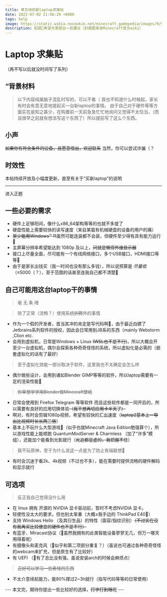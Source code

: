 ```yaml
---
title: 草方块的新laptop求推帖
date: 2022-07-02 21:56:29 +0800
tags: help
image: https://static.wikia.nocookie.net/minecraft_gamepedia/images/9/93/Grass_Block_JE7_BE6.png/revision/latest?cb=20200830143209
description: 如题🌚希望大家提出一些建议（封面图来自Minecraft官方wiki）
---
```

# Laptop 求集贴 

（再不写以后就没时间写了系列） 

## “背景材料
> 以下内容纯属脑子混乱时写的，可以不看（
我也不知道什么时候起，家长有时会有意无意地提起买一台新laptop的事情。
由于自己对于硬件等等方面实在是知之甚少，在购置前一天前急急忙忙地询问又觉得不太恰当，（而且很早之前就有想法写这个东西了）所以提前写了这么个东西。

## 小声
~~如果你有符合条件的设备，且愿意借出，欢迎联系~~
当然，你可以尝试诈骗（？

## 时效性
本帖持续开放及小幅度更新，直至有关于“买新laptop”的说明

----
进入正题
## 一些必要的需求
- 硬件上足够阳间，像什么x86_64架构等等的也就不多提了
- 硬盘性能上需要较快的读写速度（来自某载有机械硬盘的设备的用户的痛）
- ~~至少能用Windows™ 11~~虽然可能连装都不会装，但硬件至少得有具有能力运行🌚
- 主屏幕分辨率希望能达到 1080p 及以上，~~问就是懒得外接显示器~~
- 接口上尽量全面，尽可能有一个有线网络接口，多个USB接口，HDMI接口等等🌚
- 由于是家长出钱买（我一时间也没有那么多钱），所以说预算是 *尽量低* （≤5000（？），至于范围的话甚至连我自己都不清楚🌚
## 自己可能用这台laptop干的事情
> 毫 无 条 绪

> 除了正常（流畅？）使用系统~~折腾~~外的事情
- 作为一个假的开发者，首当其冲的肯定是写代码啊🤔，由于最近白嫖了Jetbrains系列软件的授权，因此会日常用到JB系的东西（mainly Webstorm ,Clion etc.
- 会用到虚拟机，日常是Windows × Linux ~~(WSL也不是不行)~~，所以大概会开至少一台虚拟机，偶尔会探索各种奇奇怪怪的系统，所以虚拟化是必需的（嵌套虚拟化的话有了最好）
> 至于虚拟化效能一部分取决于软件，这里我也不太确定会怎么样
- 偶尔做些设计，会用到诸如Blender GIMP等等的软件，所以laptop需要有一定的渲染性能🌚
> ~~你草想学学用Blender做Minecraft壁纸~~
- 日常会使用到 Firefox Telegram 等等软件 而且这些软件都是一同开启的，所以需要有良好的应用切换体验~~（我不想再切应用卡半天了）~~
- 啊对，有时会剪辑1080p视频，希望有较快的汇出速度（~~laptop2基本上一导出比视频时长长两三倍~~）
- 基本上不玩什么大型游戏🌚（似乎也就Minecraft Java Edition勉强算个），所以游戏性能上能顺跑 QuantumModServer & Charmless （加了“许多”模组），还能加个能看到光影就行（~~光追都是虚的，我把握不住~~）
> 我不玩原神，至于为什么说这一点是为了防止有端联想🌚
- 有时会沉迷于看2k、4k视频（不过也不多），能在需要时提供流畅的硬件解码和显示就行
## 可选项
> 反正我自己觉得没什么用
- 在 linux 拥有 开源的 NVIDIA 显卡驱动前，暂时不考虑NVIDIA 显卡。
- 轻便性没太大的要求，但也别太笨重（大概≤我手边的 ThinkPad E40🌚）
- 支持 Windows Hello （及其衍生品）的特性（面容/指纹识别）~~（不过实在没有我再买比较便宜的硬件也不是不行）~~
- 有蓝牙、Miracast协议（🌚虽然我拥有的此类智能设备寥寥无几，但万一哪天用得着呢）
- 有摄像头和麦克风（🤔似乎和第二项部分重复？）（虽说也可通过各种奇奇怪怪的webcam来扩充，但是原生有了比较好）
- 有 UEFI （🌚有了总比没有强，虽说安装arch的时候会麻烦点）
> ~~正好可以学习一些奇怪的东西~~
- 不太介意续航能力，能80%撑过2~3h就行（指写代码等等的日常使用）

--- 本文完，期待你提出一些比较好的选择，~~打字打到眼花~~ ---
